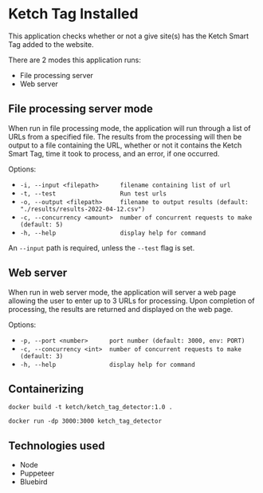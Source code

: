 # Ketch Tag Installed
This application checks whether or not a give site(s) has the Ketch Smart Tag added to the website.

There are 2 modes this application runs:
- File processing server
- Web server

## File processing server mode
When run in file processing mode, the application will run through a list of URLs from a specified file. The results from the processing will then be output to a file containing the URL, whether or not it contains the Ketch Smart Tag, time it took to process, and an error, if one occurred.

Options:
- `-i, --input <filepath>      filename containing list of url`
- `-t, --test                  Run test urls`
- `-o, --output <filepath>     filename to output results (default: "./results/results-2022-04-12.csv")`
- `-c, --concurrency <amount>  number of concurrent requests to make (default: 5)`
- `-h, --help                  display help for command`

An `--input` path is required, unless the `--test` flag is set.

## Web server
When run in web server mode, the application will server a web page allowing the user to enter up to 3 URLs for processing. Upon completion of processing, the results are returned and displayed on the web page. 

Options:
 - `-p, --port <number>      port number (default: 3000, env: PORT)`
 - `-c, --concurrency <int>  number of concurrent requests to make (default: 3)`
 - `-h, --help               display help for command`

 ## Containerizing
 ```shell
 docker build -t ketch/ketch_tag_detector:1.0 .

 docker run -dp 3000:3000 ketch_tag_detector
 ```

 ## Technologies used
 - Node
 - Puppeteer
 - Bluebird